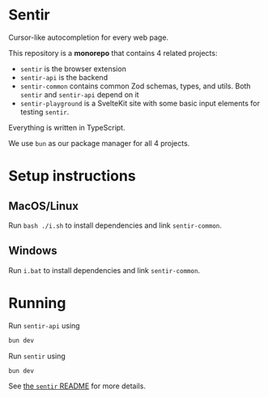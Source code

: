 # Sentir

Cursor-like autocompletion for every web page.

This repository is a **monorepo** that contains 4 related projects:

- `sentir` is the browser extension
- `sentir-api` is the backend
- `sentir-common` contains common Zod schemas, types, and utils. Both `sentir` and `sentir-api` depend on it
- `sentir-playground` is a SvelteKit site with some basic input elements for testing `sentir`.

Everything is written in TypeScript.

We use `bun` as our package manager for all 4 projects.

# Setup instructions

## MacOS/Linux

Run `bash ./i.sh` to install dependencies and link `sentir-common`.

## Windows

Run `i.bat` to install dependencies and link `sentir-common`.

# Running

Run `sentir-api` using

```sh
bun dev
```

Run `sentir` using

```sh
bun dev
```

See [the `sentir` README](./sentir/README.md) for more details.
